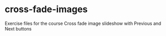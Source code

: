 # cross-fade-images
Exercise files for the course Cross fade image slideshow with Previous and Next buttons
